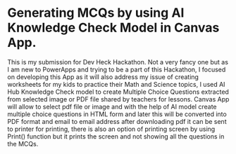 # Generating MCQs by using AI Knowledge Check Model in Canvas App. 
This is my submission for Dev Heck Hackathon. Not a very fancy one but as I am new to PowerApps and trying to be a part of this Hackathon, I focused on developing this App as it will also address my issue of creating worksheets for my kids to practice their Math and Science topics,  I used AI Hub Knowledge Check model to create Multiple Choice Questions extracted from selected image or PDF file shared by teachers for lessons. Canvas App will allow to select pdf file or image and with the help of AI model create multiple choice questions in HTML form and later this will be converted into PDF format and email to email address after downloading pdf it can be sent to printer for printing, there is also an option of printing screen by using Print() function but it prints the screen and not showing all the questions in the MCQs.
